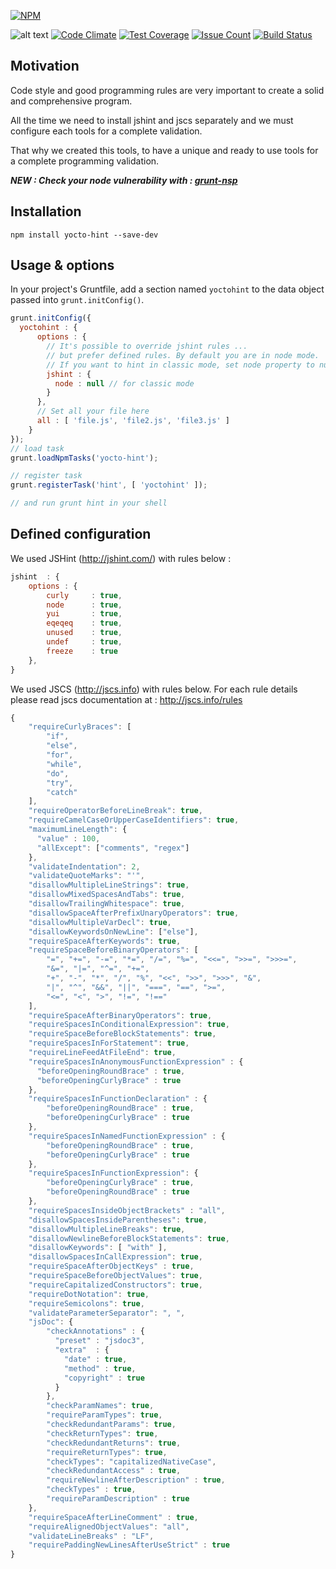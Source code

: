 [![NPM](https://nodei.co/npm/yocto-hint.png?downloads=true&downloadRank=true&stars=true)](https://nodei.co/npm/yocto-hint/)

![alt text](https://david-dm.org/yoctore/yocto-hint.svg "Dependencies Status")
[![Code Climate](https://codeclimate.com/github/yoctore/yocto-hint/badges/gpa.svg)](https://codeclimate.com/github/yoctore/yocto-hint)
[![Test Coverage](https://codeclimate.com/github/yoctore/yocto-hint/badges/coverage.svg)](https://codeclimate.com/github/yoctore/yocto-hint/coverage)
[![Issue Count](https://codeclimate.com/github/yoctore/yocto-hint/badges/issue_count.svg)](https://codeclimate.com/github/yoctore/yocto-hint)
[![Build Status](https://travis-ci.org/yoctore/yocto-orika.svg?branch=master)](https://travis-ci.org/yoctore/yocto-orika)


## Motivation

Code style and good programming rules are very important to create a solid and comprehensive program.

All the time we need to install jshint and jscs separately and we must configure each tools
for a complete validation.

That why we created this tools, to have a unique and ready to use tools for a complete programming validation.

***NEW : Check your node vulnerability with : [grunt-nsp](https://www.npmjs.com/package/grunt-nsp)***

## Installation

```shell
npm install yocto-hint --save-dev
```

## Usage & options
In your project's Gruntfile, add a section named `yoctohint` to the data object passed into `grunt.initConfig()`.

```javascript
grunt.initConfig({
  yoctohint : {
      options : {
        // It's possible to override jshint rules ...
        // but prefer defined rules. By default you are in node mode.
        // If you want to hint in classic mode, set node property to null
        jshint : {
          node : null // for classic mode
        }
      },
      // Set all your file here
      all : [ 'file.js', 'file2.js', 'file3.js' ]
    }
});
// load task
grunt.loadNpmTasks('yocto-hint');

// register task
grunt.registerTask('hint', [ 'yoctohint' ]);

// and run grunt hint in your shell
```

## Defined configuration

We used JSHint (http://jshint.com/) with rules below :

```javascript
jshint  : {
    options : {
        curly     : true,
        node      : true,
        yui       : true,
        eqeqeq    : true,
        unused    : true,
        undef     : true,
        freeze    : true
    },
}
```

We used JSCS (http://jscs.info) with rules below. 
For each rule details please read jscs documentation at  : http://jscs.info/rules

```javascript
{
    "requireCurlyBraces": [
        "if",
        "else",
        "for",
        "while",
        "do",
        "try",
        "catch"
    ],
    "requireOperatorBeforeLineBreak": true,
    "requireCamelCaseOrUpperCaseIdentifiers": true,
    "maximumLineLength": {
      "value" : 100,
      "allExcept": ["comments", "regex"]
    },
    "validateIndentation": 2,
    "validateQuoteMarks": "'",
    "disallowMultipleLineStrings": true,
    "disallowMixedSpacesAndTabs": true,
    "disallowTrailingWhitespace": true,
    "disallowSpaceAfterPrefixUnaryOperators": true,
    "disallowMultipleVarDecl": true,
    "disallowKeywordsOnNewLine": ["else"],
    "requireSpaceAfterKeywords": true,
    "requireSpaceBeforeBinaryOperators": [
        "=", "+=", "-=", "*=", "/=", "%=", "<<=", ">>=", ">>>=",
        "&=", "|=", "^=", "+=",
        "+", "-", "*", "/", "%", "<<", ">>", ">>>", "&",
        "|", "^", "&&", "||", "===", "==", ">=",
        "<=", "<", ">", "!=", "!=="
    ],
    "requireSpaceAfterBinaryOperators": true,
    "requireSpacesInConditionalExpression": true,
    "requireSpaceBeforeBlockStatements": true,
    "requireSpacesInForStatement": true,
    "requireLineFeedAtFileEnd": true,
    "requireSpacesInAnonymousFunctionExpression" : {
      "beforeOpeningRoundBrace" : true,
      "beforeOpeningCurlyBrace" : true
    },
    "requireSpacesInFunctionDeclaration" : {
        "beforeOpeningRoundBrace" : true,
        "beforeOpeningCurlyBrace" : true
    },
    "requireSpacesInNamedFunctionExpression" : {
        "beforeOpeningRoundBrace" : true,
        "beforeOpeningCurlyBrace" : true
    },
    "requireSpacesInFunctionExpression": {
        "beforeOpeningCurlyBrace" : true,
        "beforeOpeningRoundBrace" : true
    },
    "requireSpacesInsideObjectBrackets" : "all",
    "disallowSpacesInsideParentheses": true,
    "disallowMultipleLineBreaks": true,
    "disallowNewlineBeforeBlockStatements": true,
    "disallowKeywords": [ "with" ],
    "disallowSpacesInCallExpression": true,
    "requireSpaceAfterObjectKeys" : true,
    "requireSpaceBeforeObjectValues": true,
    "requireCapitalizedConstructors": true,
    "requireDotNotation": true,
    "requireSemicolons": true,
    "validateParameterSeparator": ", ",
    "jsDoc": {
        "checkAnnotations" : {
          "preset" : "jsdoc3",
          "extra"  : {
            "date" : true,
            "method" : true,
            "copyright" : true
          }
        },
        "checkParamNames": true,
        "requireParamTypes": true,
        "checkRedundantParams": true,
        "checkReturnTypes": true,
        "checkRedundantReturns": true,
        "requireReturnTypes": true,
        "checkTypes": "capitalizedNativeCase",
        "checkRedundantAccess" : true,
        "requireNewlineAfterDescription" : true,
        "checkTypes" : true,
        "requireParamDescription" : true        
    },
    "requireSpaceAfterLineComment" : true,
    "requireAlignedObjectValues": "all",
    "validateLineBreaks" : "LF",
    "requirePaddingNewLinesAfterUseStrict" : true
}
```
